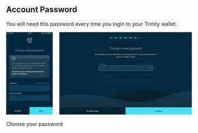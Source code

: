 ## Account Password

You will need this password every time you login to your Trinity wallet.

![photo of account password screen](accountpassword.jpg)

Choose your password
